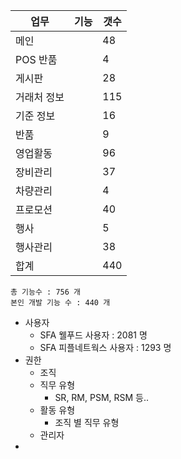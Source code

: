 
| 업무     | 기능  | 갯수  |
| ------ | --- | --- |
| 메인     |     | 48  |
| POS 반품 |     | 4   |
| 게시판    |     | 28  |
| 거래처 정보 |     | 115 |
| 기준 정보  |     | 16  |
| 반품     |     | 9   |
| 영업활동   |     | 96  |
| 장비관리   |     | 37  |
| 차량관리   |     | 4   |
| 프로모션   |     | 40  |
| 행사     |     | 5   |
| 행사관리   |     | 38  |
| 합계     |     | 440 |
```
총 기능수 : 756 개
본인 개발 기능 수 : 440 개

```


* 사용자
	* SFA 웰푸드 사용자 : 2081 명
	* SFA 피플네트웍스 사용자 : 1293 명
* 권한
	* 조직
	* 직무 유형
		* SR, RM, PSM, RSM 등..
	* 활동 유형
		* 조직 별 직무 유형
	* 관리자
* 
